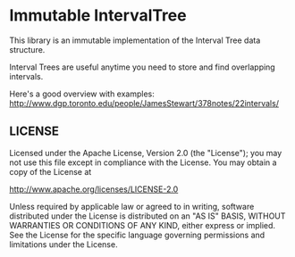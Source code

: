 # Immutable IntervalTree

This library is an immutable implementation of the Interval Tree data structure. 

Interval Trees are useful anytime you need to store and find overlapping intervals.

Here's a good overview with examples: http://www.dgp.toronto.edu/people/JamesStewart/378notes/22intervals/

## LICENSE

Licensed under the Apache License, Version 2.0 (the "License");
you may not use this file except in compliance with the License.
You may obtain a copy of the License at

<http://www.apache.org/licenses/LICENSE-2.0>

Unless required by applicable law or agreed to in writing, software
distributed under the License is distributed on an "AS IS" BASIS,
WITHOUT WARRANTIES OR CONDITIONS OF ANY KIND, either express or implied.
See the License for the specific language governing permissions and
limitations under the License.
